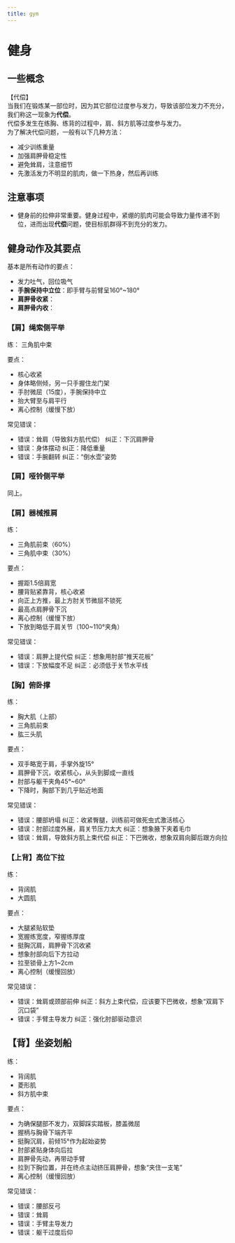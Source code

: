 ```yaml
---
title: gym
---
```


# 健身

## 一些概念

【代偿】  
当我们在锻炼某一部位时，因为其它部位过度参与发力，导致该部位发力不充分，  
我们称这一现象为**代偿**。  
代偿多发生在练胸、练背的过程中，肩、斜方肌等过度参与发力。  
为了解决代偿问题，一般有以下几种方法：
- 减少训练重量
- 加强肩胛骨稳定性
- 避免耸肩，注意细节
- 先激活发力不明显的肌肉，做一下热身，然后再训练

## 注意事项

- 健身前的拉伸非常重要。健身过程中，紧绷的肌肉可能会导致力量传递不到位，进而出现**代偿**问题，使目标肌群得不到充分的发力。



## 健身动作及其要点

基本是所有动作的要点：
- 发力吐气，回位吸气
- **手腕保持中立位**：即手臂与前臂呈160°~180°
- **肩胛骨收紧**：
- **肩胛骨内收**：


### 【肩】绳索侧平举

练：
三角肌中束

要点：  
- 核心收紧
- 身体略侧倾，另一只手握住龙门架
- 手肘微屈（15度），手腕保持中立
- 抬大臂至与肩平行
- 离心控制（缓慢下放）

常见错误：
- 错误：耸肩（导致斜方肌代偿）
  纠正：下沉肩胛骨
- 错误：身体摆动
  纠正：降低重量
- 错误：手腕翻转
  纠正：“倒水壶”姿势

### 【肩】哑铃侧平举

同上。

### 【肩】器械推肩

练： 
- 三角肌前束（60%）
- 三角肌中束（30%）

要点：
- 握距1.5倍肩宽
- 腰背贴紧靠背，核心收紧
- 向正上方推，最上方肘关节微屈不锁死
- 最高点肩胛骨下沉
- 离心控制（缓慢下放）
- 下放到略低于肩关节（100~110°夹角）

常见错误：
- 错误：肩胛上提代偿
  纠正：想象用肘部“推天花板”
- 错误：下放幅度不足
  纠正：必须低于关节水平线

### 【胸】俯卧撑

练：
- 胸大肌（上部）
- 三角肌前束
- 肱三头肌

要点：
- 双手略宽于肩，手掌外旋15°
- 肩胛骨下沉，收紧核心，从头到脚成一直线
- 肘部与躯干夹角45°~60°
- 下降时，胸部下到几乎贴近地面

常见错误：
- 错误：腰部坍塌
  纠正：收紧臀腿，训练前可做死虫式激活核心
- 错误：肘部过度外展，肩关节压力太大
  纠正：想象腋下夹着毛巾
- 错误：耸肩，导致斜方肌上束代偿
  纠正：下巴微收，想象双肩向脚后跟方向拉

### 【上背】高位下拉

练：
- 背阔肌
- 大圆肌

要点：
- 大腿紧贴软垫
- 宽握练宽度，窄握练厚度
- 挺胸沉肩，肩胛骨下沉收紧
- 想象肘部向后下方拉动
- 拉至锁骨上方1~2cm
- 离心控制（缓慢回放）


常见错误：
- 错误：耸肩或颈部前伸
  纠正：斜方上束代偿，应该要下巴微收，想象“双肩下沉口袋”
- 错误：手臂主导发力
  纠正：强化肘部驱动意识


## 【背】坐姿划船

练：
- 背阔肌
- 菱形肌
- 斜方肌中束

要点：
- 为确保腿部不发力，双脚踩实踏板，膝盖微屈
- 握柄与胸骨下端齐平
- 挺胸沉肩，前倾15°作为起始姿势
- 肘部紧贴身体向后拉
- 肩胛骨先动，再带动手臂
- 拉到下胸位置，并在终点主动挤压肩胛骨，想象“夹住一支笔”
- 离心控制（缓慢回放）

常见错误：
- 错误：腰部反弓
- 错误：耸肩
- 错误：手臂主导发力
- 错误：躯干过度后仰
